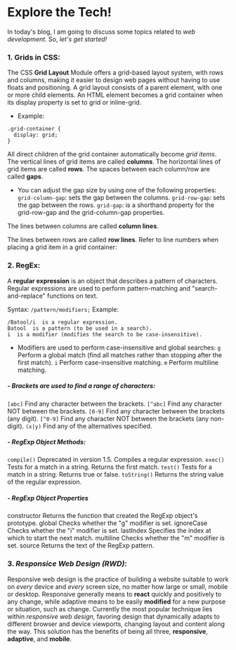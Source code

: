 # Explore the Tech! 
In today's blog, I am going to discuss some topics related to _web development_. So, _let's get started!_


### 1. Grids in CSS:
The CSS **Grid Layout** Module offers a grid-based layout system, with rows and columns, making it easier to design web pages without having to use floats and positioning.
A grid layout consists of a parent element, with one or more child elements.
An HTML element becomes a grid container when its display property is set to grid or inline-grid.
* Example: 
```
.grid-container {
  display: grid;
}
```

All direct children of the grid container automatically become _grid items_.
The vertical lines of grid items are called **columns**.
The horizontal lines of grid items are called **rows**.
The spaces between each column/row are called **gaps**.

- You can adjust the gap size by using one of the following properties:
`grid-column-gap`: sets the gap between the columns.
`grid-row-gap`: sets the gap between the rows.
`grid-gap`: is a shorthand property for the grid-row-gap and the grid-column-gap properties.

The lines between columns are called **column lines**.

The lines between rows are called **row lines**.
Refer to line numbers when placing a grid item in a grid container:



### 2. RegEx:
A **regular expression** is an object that describes a pattern of characters.
Regular expressions are used to perform pattern-matching and "search-and-replace" functions on text.

Syntax: `/pattern/modifiers;`
Example:
```
/Batool/i  is a regular expression.
Batool  is a pattern (to be used in a search).
i  is a modifier (modifies the search to be case-insensitive).
```
- Modifiers are used to perform case-insensitive and global searches:
`g`	Perform a global match (find all matches rather than stopping after the first match).
`i`	Perform case-insensitive matching.
`m`	Perform multiline matching.

##### - Brackets are used to find a range of characters:

`[abc]`	Find any character between the brackets.
`[^abc]`	Find any character NOT between the brackets.
`[0-9]`	Find any character between the brackets (any digit).
`[^0-9]`	Find any character NOT between the brackets (any non-digit).
`(x|y)`	Find any of the alternatives specified.

##### - RegExp Object Methods:

`compile()`	Deprecated in version 1.5. Compiles a regular expression.
`exec()`	Tests for a match in a string. Returns the first match.
`test()`	Tests for a match in a string. Returns true or false.
`toString()`	Returns the string value of the regular expression.

##### - RegExp Object Properties
constructor	Returns the function that created the RegExp object's prototype.
global	Checks whether the "g" modifier is set.
ignoreCase	Checks whether the "i" modifier is set.
lastIndex	Specifies the index at which to start the next match.
multiline	Checks whether the "m" modifier is set.
source	Returns the text of the RegExp pattern.

### 3. ***Responsice Web Design (RWD)***:

Responsive web design is the practice of building a website suitable to work on _every_ device and _every_ screen size, no matter how large or small, mobile or desktop.
Responsive generally means to **react** quickly and positively to any change, while adaptive means to be easily **modified** for a new purpose or situation, such as change.
Currently the most popular technique lies within _responsive web design_, favoring design that dynamically adapts to different browser and device viewports, changing layout and content along the way. This solution has the benefits of being all three, **responsive**, **adaptive**, and **mobile**.




